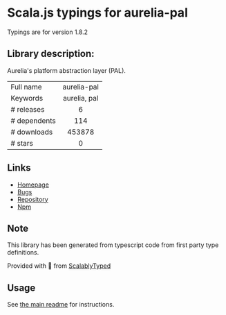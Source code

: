 
# Scala.js typings for aurelia-pal

Typings are for version 1.8.2

## Library description:
Aurelia's platform abstraction layer (PAL).

|                    |                 |
| ------------------ | :-------------: |
| Full name          | aurelia-pal |
| Keywords           | aurelia, pal |
| # releases         | 6 |
| # dependents       | 114 |
| # downloads        | 453878 |
| # stars            | 0 |

## Links
- [Homepage](http://aurelia.io)
- [Bugs](https://github.com/aurelia/pal/issues)
- [Repository](https://github.com/aurelia/pal)
- [Npm](https://www.npmjs.com/package/aurelia-pal)
    


## Note
This library has been generated from typescript code from first party type definitions.

Provided with :purple_heart: from [ScalablyTyped](https://github.com/oyvindberg/ScalablyTyped)

## Usage
See [the main readme](../../readme.md) for instructions.


